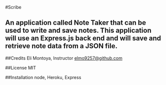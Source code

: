 #Scribe

## An application called Note Taker that can be used to write and save notes. This application will use an Express.js back end and will save and retrieve note data from a JSON file.

##Credits
Eli Montoya, Instructor
elmo9257@github.com

##License 
MIT

##Installation
node, Heroku, Express

